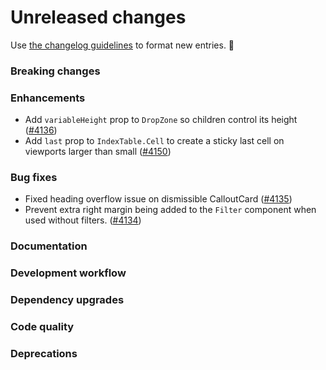 # Unreleased changes

Use [the changelog guidelines](https://git.io/polaris-changelog-guidelines) to format new entries. 💜

### Breaking changes

### Enhancements

- Add `variableHeight` prop to `DropZone` so children control its height ([#4136](https://github.com/Shopify/polaris-react/pull/4136))
- Add `last` prop to `IndexTable.Cell` to create a sticky last cell on viewports larger than small ([#4150](https://github.com/Shopify/polaris-react/pull/4150))

### Bug fixes

- Fixed heading overflow issue on dismissible CalloutCard ([#4135](https://github.com/Shopify/polaris-react/pull/4135))
- Prevent extra right margin being added to the `Filter` component when used without filters. ([#4134](https://github.com/Shopify/polaris-react/pull/4134))

### Documentation

### Development workflow

### Dependency upgrades

### Code quality

### Deprecations
